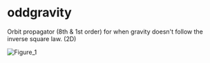 # oddgravity
Orbit propagator (8th &amp; 1st order) for when gravity doesn't follow the inverse square law. (2D)

![Figure_1](https://github.com/arda-guler/oddgravity/assets/80536083/863f3b7f-8fbb-4c09-90cb-24f4cb94675a)

